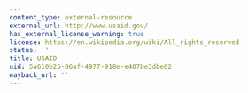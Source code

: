 ```yaml
---
content_type: external-resource
external_url: http://www.usaid.gov/
has_external_license_warning: true
license: https://en.wikipedia.org/wiki/All_rights_reserved
status: ''
title: USAID
uid: 5a610b25-86af-4977-918e-e407be3dbe02
wayback_url: ''
---
```

